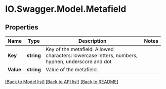 # IO.Swagger.Model.Metafield
## Properties

Name | Type | Description | Notes
------------ | ------------- | ------------- | -------------
**Key** | **string** | Key of the metafield.  Allowed characters: lowercase letters, numbers, hyphen, underscore and dot | 
**Value** | **string** | Value of the metafield. | 

[[Back to Model list]](../README.md#documentation-for-models) [[Back to API list]](../README.md#documentation-for-api-endpoints) [[Back to README]](../README.md)

